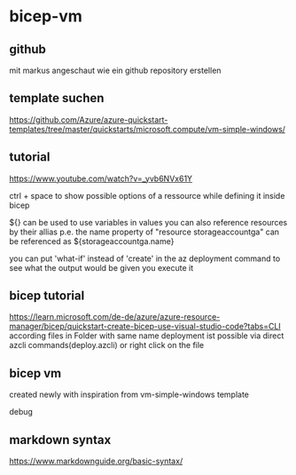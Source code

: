 # bicep-vm

## github
mit markus angeschaut wie ein github repository erstellen

## template suchen
https://github.com/Azure/azure-quickstart-templates/tree/master/quickstarts/microsoft.compute/vm-simple-windows/

## tutorial
https://www.youtube.com/watch?v=_yvb6NVx61Y

ctrl + space to show possible options of a ressource while defining it inside bicep

${} can be used to use variables in values
you can also reference resources by their allias
p.e. the name property of "resource storageaccountga" can be referenced as ${storageaccountga.name}

you can put 'what-if' instead of 'create' in the az deployment command to see what the output would be given you execute it

## bicep tutorial
https://learn.microsoft.com/de-de/azure/azure-resource-manager/bicep/quickstart-create-bicep-use-visual-studio-code?tabs=CLI
according files in Folder with same name
deployment ist possible via direct azcli commands(deploy.azcli) or right click on the file


## bicep vm
created newly with inspiration from  vm-simple-windows template

debug

## markdown syntax
https://www.markdownguide.org/basic-syntax/